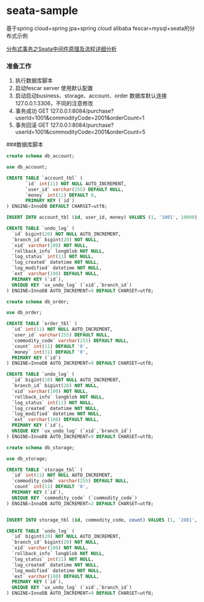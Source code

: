 # seata-sample
基于spring cloud+spring jpa+spring cloud alibaba fescar+mysql+seata的分布式示例

[分布式事务之Seata中间件原理及流程详细分析](https://blog.csdn.net/f4761/article/details/89077400)

### 准备工作
1. 执行数据库脚本
2. 启动fescar server
   使用默认配置
2. 启动启动business、storage、account、order
   数据库默认连接127.0.0.1:3306，不同的注意修改
3. 事务成功
   GET 127.0.0.1:8084/purchase?userId=1001&commodityCode=2001&orderCount=1
4. 事务回滚 GET 127.0.0.1:8084/purchase?userId=1001&commodityCode=2001&orderCount=5


###数据库脚本
```sql
create schema db_account;

use db_account;

CREATE TABLE `account_tbl` (
       `id` int(11) NOT NULL AUTO_INCREMENT,
       `user_id` varchar(255) DEFAULT NULL,
       `money` int(11) DEFAULT 0,
       PRIMARY KEY (`id`)
) ENGINE=InnoDB DEFAULT CHARSET=utf8;

INSERT INTO account_tbl (id, user_id, money) VALUES (1, '1001', 10000);

CREATE TABLE `undo_log` (
  `id` bigint(20) NOT NULL AUTO_INCREMENT,
  `branch_id` bigint(20) NOT NULL,
  `xid` varchar(100) NOT NULL,
  `rollback_info` longblob NOT NULL,
  `log_status` int(11) NOT NULL,
  `log_created` datetime NOT NULL,
  `log_modified` datetime NOT NULL,
  `ext` varchar(100) DEFAULT NULL,
  PRIMARY KEY (`id`),
  UNIQUE KEY `ux_undo_log` (`xid`,`branch_id`)
) ENGINE=InnoDB AUTO_INCREMENT=9 DEFAULT CHARSET=utf8;

create schema db_order;

use db_order;

CREATE TABLE `order_tbl` (
  `id` int(11) NOT NULL AUTO_INCREMENT,
  `user_id` varchar(255) DEFAULT NULL,
  `commodity_code` varchar(255) DEFAULT NULL,
  `count` int(11) DEFAULT '0',
  `money` int(11) DEFAULT '0',
  PRIMARY KEY (`id`)
) ENGINE=InnoDB AUTO_INCREMENT=9 DEFAULT CHARSET=utf8;

CREATE TABLE `undo_log` (
  `id` bigint(20) NOT NULL AUTO_INCREMENT,
  `branch_id` bigint(20) NOT NULL,
  `xid` varchar(100) NOT NULL,
  `rollback_info` longblob NOT NULL,
  `log_status` int(11) NOT NULL,
  `log_created` datetime NOT NULL,
  `log_modified` datetime NOT NULL,
  `ext` varchar(100) DEFAULT NULL,
  PRIMARY KEY (`id`),
  UNIQUE KEY `ux_undo_log` (`xid`,`branch_id`)
) ENGINE=InnoDB AUTO_INCREMENT=9 DEFAULT CHARSET=utf8;

create schema db_storage;

use db_storage;

CREATE TABLE `storage_tbl` (
  `id` int(11) NOT NULL AUTO_INCREMENT,
  `commodity_code` varchar(255) DEFAULT NULL,
  `count` int(11) DEFAULT '0',
  PRIMARY KEY (`id`),
  UNIQUE KEY `commodity_code` (`commodity_code`)
) ENGINE=InnoDB AUTO_INCREMENT=2 DEFAULT CHARSET=utf8;


INSERT INTO storage_tbl (id, commodity_code, count) VALUES (1, '2001', 1000);

CREATE TABLE `undo_log` (
  `id` bigint(20) NOT NULL AUTO_INCREMENT,
  `branch_id` bigint(20) NOT NULL,
  `xid` varchar(100) NOT NULL,
  `rollback_info` longblob NOT NULL,
  `log_status` int(11) NOT NULL,
  `log_created` datetime NOT NULL,
  `log_modified` datetime NOT NULL,
  `ext` varchar(100) DEFAULT NULL,
  PRIMARY KEY (`id`),
  UNIQUE KEY `ux_undo_log` (`xid`,`branch_id`)
) ENGINE=InnoDB AUTO_INCREMENT=9 DEFAULT CHARSET=utf8;
```
